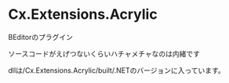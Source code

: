 # Cx.Extensions.Acrylic
BEditorのプラグイン

ソースコードがえげつないくらいハチャメチャなのは内緒です

dllは/Cx.Extensions.Acrylic/built/.NETのバージョンに入っています。
